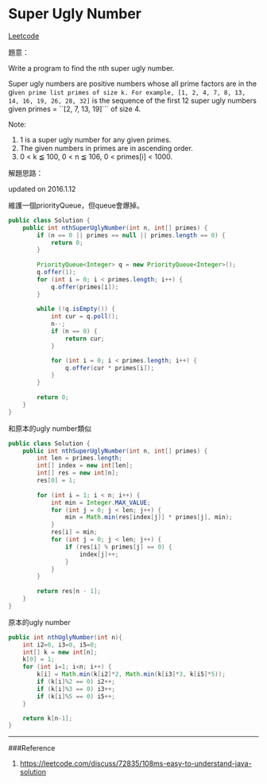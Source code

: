 # Super Ugly Number

[Leetcode](https://leetcode.com/problems/super-ugly-number/)

題意：

Write a program to find the nth super ugly number.

Super ugly numbers are positive numbers whose all prime factors are in the gi```ven prime list primes of size k. For example, [1, 2, 4, 7, 8, 13, 14, 16, 19, 26, 28, 32]``` is the sequence of the first 12 super ugly numbers given primes = ``[2, 7, 13, 19]``` of size 4.

Note:
1. 1 is a super ugly number for any given primes.
2. The given numbers in primes are in ascending order.
3. 0 < k ≦ 100, 0 < n ≦ 106, 0 < primes[i] < 1000.


解題思路：

updated on 2016.1.12

維護一個priorityQueue，但queue會爆掉。


```java
public class Solution {
    public int nthSuperUglyNumber(int n, int[] primes) {
        if (n == 0 || primes == null || primes.length == 0) {
            return 0;
        }
        
        PriorityQueue<Integer> q = new PriorityQueue<Integer>();
        q.offer(1);
        for (int i = 0; i < primes.length; i++) {
            q.offer(primes[i]);
        }
        
        while (!q.isEmpty()) {
            int cur = q.poll();
            n--;
            if (n == 0) {
                return cur;
            }

            for (int i = 0; i < primes.length; i++) {
                q.offer(cur * primes[i]);
            }
        }
        
        return 0;
    }
}

```

和原本的ugly number類似

```java
public class Solution {
    public int nthSuperUglyNumber(int n, int[] primes) {
        int len = primes.length;
        int[] index = new int[len];
        int[] res = new int[n];
        res[0] = 1;
        
        for (int i = 1; i < n; i++) {
            int min = Integer.MAX_VALUE;
            for (int j = 0; j < len; j++) {
                min = Math.min(res[index[j]] * primes[j], min);
            }
            res[i] = min;
            for (int j = 0; j < len; j++) {
                if (res[i] % primes[j] == 0) {
                    index[j]++;
                }
            }
        }
        
        return res[n - 1];
    }
}
```

原本的ugly number

```java
public int nthUglyNumber(int n){
    int i2=0, i3=0, i5=0;
    int[] k = new int[n];
    k[0] = 1;
    for (int i=1; i<n; i++) {
        k[i] = Math.min(k[i2]*2, Math.min(k[i3]*3, k[i5]*5));
        if (k[i]%2 == 0) i2++;
        if (k[i]%3 == 0) i3++;
        if (k[i]%5 == 0) i5++;
    }

    return k[n-1];
}
```

---
###Reference
1. https://leetcode.com/discuss/72835/108ms-easy-to-understand-java-solution